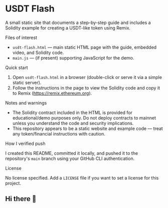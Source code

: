 # USDT Flash

A small static site that documents a step-by-step guide and includes a Solidity example for creating a USDT-like token using Remix.

Files of interest
- `usdt-flash.html` — main static HTML page with the guide, embedded video, and Solidity code.
- `main.js` — (if present) supporting JavaScript for the demo.

Quick start

1. Open `usdt-flash.html` in a browser (double-click or serve it via a simple static server).
2. Follow the instructions in the page to view the Solidity code and copy it to Remix (https://remix.ethereum.org).

Notes and warnings
- The Solidity contract included in the HTML is provided for educational/demo purposes only. Do not deploy contracts to mainnet unless you understand the code and security implications.
- This repository appears to be a static website and example code — treat any token/financial instructions with caution.

How I verified push

I created this README, committed it locally, and pushed it to the repository's `main` branch using your GitHub CLI authentication.

License

No license specified. Add a `LICENSE` file if you want to set a license for this project.
## Hi there 👋

<!--
**Brainiacfreelnacer/Brainiacfreelnacer** is a ✨ _special_ ✨ repository because its `README.md` (this file) appears on your GitHub profile.

Here are some ideas to get you started:

- 🔭 I’m currently working on ...
- 🌱 I’m currently learning ...
- 👯 I’m looking to collaborate on ...
- 🤔 I’m looking for help with ...
- 💬 Ask me about ...
- 📫 How to reach me: ...
- 😄 Pronouns: ...
- ⚡ Fun fact: ...
-->
